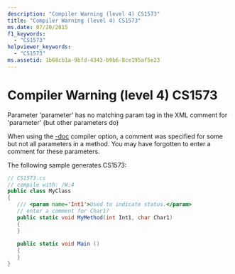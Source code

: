 ```yaml
---
description: "Compiler Warning (level 4) CS1573"
title: "Compiler Warning (level 4) CS1573"
ms.date: 07/20/2015
f1_keywords: 
  - "CS1573"
helpviewer_keywords: 
  - "CS1573"
ms.assetid: 1b68cb1a-9bfd-4343-b9b6-8ce195af5e23
---
```

# Compiler Warning (level 4) CS1573
Parameter 'parameter' has no matching param tag in the XML comment for 'parameter' (but other parameters do)  
  
 When using the [-doc](../language-reference/compiler-options/doc-compiler-option.md) compiler option, a comment was specified for some but not all parameters in a method. You may have forgotten to enter a comment for these parameters.  
  
 The following sample generates CS1573:  
  
```csharp  
// CS1573.cs  
// compile with: /W:4  
public class MyClass  
{  
   /// <param name='Int1'>Used to indicate status.</param>  
   // enter a comment for Char1?  
   public static void MyMethod(int Int1, char Char1)  
   {  
   }  
  
   public static void Main ()  
   {  
   }  
}  
```
